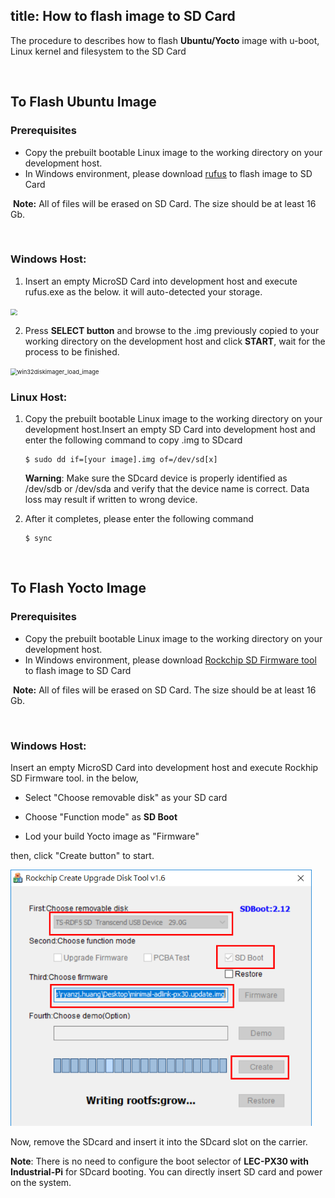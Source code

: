 title: How to flash image to SD Card
---

The procedure to describes how to flash **Ubuntu/Yocto** image with u-boot, Linux kernel and filesystem to the SD Card



<br>

## To Flash Ubuntu Image

### Prerequisites

- Copy the prebuilt bootable Linux image to the working directory on your development host.
- In Windows environment, please download [rufus](https://rufus.ie/) to flash image to SD Card

​       **Note:** All of files will be erased on SD Card. The size should be at least 16 Gb.

<br>

### Windows Host:

1. Insert an empty MicroSD Card into development host and execute rufus.exe as the below. it will auto-detected your storage.

<img align="center" src="HowToFlashImage.assets/rufus_1.png" style="zoom: 67%;" />



2. Press **SELECT button** and browse to the .img previously copied to your working directory on the development host and click **START**, wait for the process to be finished.

<img align="center" src="HowToFlashImage.assets/rufus_2.png" alt="win32diskimager_load_image" style="zoom: 67%;" />




### Linux Host:

1. Copy the prebuilt bootable Linux image to the working directory on your development host.Insert an empty SD Card into development host and enter the following command to copy .img to SDcard
   
   ```
   $ sudo dd if=[your image].img of=/dev/sd[x]
   ```
   
   **Warning**: Make sure the SDcard device is properly identified as /dev/sdb or /dev/sda  and verify that the device name is correct. Data loss may result if written to wrong device. 
   
2. After it completes, please enter the following command

   ```
   $ sync
   ```



<br>



## To Flash Yocto Image

### Prerequisites

- Copy the prebuilt bootable Linux image to the working directory on your development host.
- In Windows environment, please download [Rockchip SD Firmware tool](https://hq0epm0west0us0storage.blob.core.windows.net/development/LEC-PX30/Tools/SDDiskTool_v1.6.rar) to flash image to SD Card

​       **Note:** All of files will be erased on SD Card. The size should be at least 16 Gb.


<br>

### Windows Host:

Insert an empty MicroSD Card into development host and execute Rockhip SD Firmware tool. in the below, 

* Select "Choose removable disk" as your SD card

* Choose "Function mode" as **SD Boot**

* Lod your build Yocto image as "Firmware" 

then, click "Create button" to start.

<img src="HowToFlashImage.assets/image-20200303115215481.png" alt="image-20200303115215481" style="zoom:80%;" />




Now, remove the SDcard and insert it into the SDcard slot on the carrier.

**Note**: There is no need to configure the boot selector of **LEC-PX30 with Industrial-Pi** for SDcard booting. You can directly insert SD card and power on the system.

